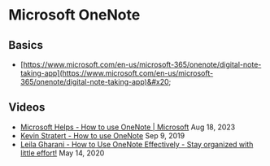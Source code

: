 # Microsoft OneNote

## Basics

* [https://www.microsoft.com/en-us/microsoft-365/onenote/digital-note-taking-app](https://www.microsoft.com/en-us/microsoft-365/onenote/digital-note-taking-app)&#x20;

## Videos

* [Microsoft Helps - How to use OneNote | Microsoft](https://www.youtube.com/watch?v=\_dqrmOCtivE) Aug 18, 2023
* [Kevin Stratert - How to use OneNote](https://www.youtube.com/watch?v=hjnQ937cg8g) Sep 9, 2019
* [Leila Gharani - How to Use OneNote Effectively - Stay organized with little effort!](https://www.youtube.com/watch?v=Poepoh1b\_3k) May 14, 2020






